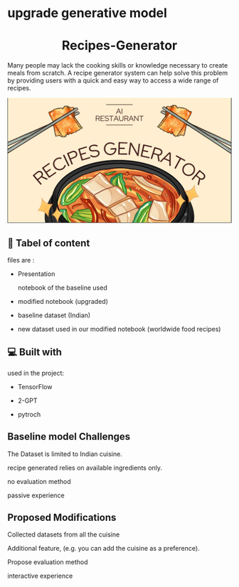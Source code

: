 # upgrade generative model 
<h1 align="center" id="title">Recipes-Generator</h1>
<p id="description"> Many people may lack the cooking skills or knowledge necessary to create meals from scratch. A recipe generator system can help solve this problem by providing users with a quick and easy way to access a wide range of recipes.
 
 ![AI Resturant Logo](https://github.com/iRaneem/Recipes-Generator/blob/main/logo.jpg)
 
<h2>🚀 Tabel of content</h2>
files are : 

*   Presentation

    notebook of the baseline used
  
*   modified notebook (upgraded)
  
*   baseline dataset (Indian)
  
*   new dataset used in our modified notebook (worldwide food recipes)
<h2>💻 Built with</h2>

used in the project:

*   TensorFlow
  
*   2-GPT
  
*   pytroch
  
<h2> Baseline model Challenges</h2>

The Dataset is limited to Indian cuisine.

recipe generated relies on available ingredients only.

no evaluation method

passive experience

 <h2> Proposed Modifications </h2>
 
Collected datasets from all the cuisine

Additional feature, (e.g. you can add the cuisine as a preference).

Propose evaluation method

interactive experience
